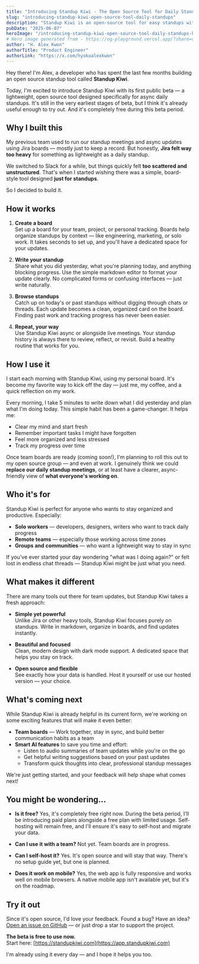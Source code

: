 ```yaml
---
title: "Introducing Standup Kiwi - The Open Source Tool for Daily Standups"
slug: "introducing-standup-kiwi-open-source-tool-daily-standups"
description: "Standup Kiwi is an open-source tool for easy standups with a user-friendly design. Perfect for remote teams and individuals, it helps boost productivity and has plans for more features."
pubDate: "2025-06-07"
heroImage: "/introducing-standup-kiwi-open-source-tool-daily-standups-hero-image.png"
# Hero image generated from - https://og-playground.vercel.app/?share=vVJdT8IwFP0rTYlBkxFREcmCJH6HmPiCiS-8lPVuXOzaZbsT5rL_bsuoCD_APiy35zTnnHt3ax4ZCTzkY4lfc81YQZWC27p2NWMSi0yJKmTdWMGmG7ToEjBZkgUv-v0TD65R0vIIEwoTPSVIC0tEoAlyT63KgjCuHowFtdM6pJ3dI-YQERrtWKPKVHt2IaLPJDelltNUJGB5hRpE3ktyIdEKnZJhZDKWu6AB69xEVwKkLQbxYAjXZ15IAVnTWSYi1EnIepfe3sZ6Fikq1_r0bzCCDd25to4iN437Tua6fcaYH6g7h0N1x_ZjcivRibfHq3vvj92Eh_3-ETPDb9vvYORR59vWkxkJLcuMveIax-fW_jfN_2d5M2uGmt0DiX2Uud7XPOAmcz-34GHNt8vDw5G14O128XDgLhIWZcLDWKgCAg6pWeF7lbmFpfX2ZnVclKd0AZKHlJfQBJzEwr542S1DwZsf
author: "H. Alex Kwon"
authorTitle: "Product Engineer"
authorLink: "https://x.com/hyokualexkwon"
---
```


Hey there! I'm Alex, a developer who has spent the last few months building an open source standup tool called **Standup Kiwi**.

Today, I'm excited to introduce Standup Kiwi with its first public beta — a lightweight, open source tool designed specifically for async daily standups. It's still in the very earliest stages of beta, but I think it's already useful enough to try out. And it's completely free during this beta period.

## Why I built this

My previous team used to run our standup meetings and async updates using Jira boards — mostly just to keep a record. But honestly, **Jira felt way too heavy** for something as lightweight as a daily standup.

We switched to Slack for a while, but things quickly felt **too scattered and unstructured**. That's when I started wishing there was a simple, board-style tool designed **just for standups**.

So I decided to build it.

## How it works

1. **Create a board**  
   Set up a board for your team, project, or personal tracking. Boards help organize standups by context — like engineering, marketing, or solo work. It takes seconds to set up, and you'll have a dedicated space for your updates.

2. **Write your standup**  
   Share what you did yesterday, what you're planning today, and anything blocking progress. Use the simple markdown editor to format your update clearly. No complicated forms or confusing interfaces — just write naturally.

3. **Browse standups**  
   Catch up on today's or past standups without digging through chats or threads. Each update becomes a clean, organized card on the board. Finding past work and tracking progress has never been easier.

4. **Repeat, your way**  
   Use Standup Kiwi async or alongside live meetings. Your standup history is always there to review, reflect, or revisit. Build a healthy routine that works for you.

## How I use it

I start each morning with Standup Kiwi, using my personal board. It's become my favorite way to kick off the day — just me, my coffee, and a quick reflection on my work.

Every morning, I take 5 minutes to write down what I did yesterday and plan what I'm doing today. This simple habit has been a game-changer. It helps me:

- Clear my mind and start fresh
- Remember important tasks I might have forgotten
- Feel more organized and less stressed
- Track my progress over time

Once team boards are ready (coming soon!), I'm planning to roll this out to my open source group — and even at work. I genuinely think we could **replace our daily standup meetings**, or at least have a clearer, async-friendly view of **what everyone's working on**.

## Who it's for

Standup Kiwi is perfect for anyone who wants to stay organized and productive. Especially:

- **Solo workers** — developers, designers, writers who want to track daily progress
- **Remote teams** — especially those working across time zones
- **Groups and communities** — who want a lightweight way to stay in sync

If you've ever started your day wondering "what was I doing again?" or felt lost in endless chat threads — Standup Kiwi might be just what you need.

## What makes it different

There are many tools out there for team updates, but Standup Kiwi takes a fresh approach:

- **Simple yet powerful**  
  Unlike Jira or other heavy tools, Standup Kiwi focuses purely on standups. Write in markdown, organize in boards, and find updates instantly.

- **Beautiful and focused**  
  Clean, modern design with dark mode support. A dedicated space that helps you stay on track.

- **Open source and flexible**  
  See exactly how your data is handled. Host it yourself or use our hosted version — your choice.

## What's coming next

While Standup Kiwi is already helpful in its current form, we're working on some exciting features that will make it even better:

- **Team boards** — Work together, stay in sync, and build better communication habits as a team
- **Smart AI features** to save you time and effort:
  - Listen to audio summaries of team updates while you're on the go
  - Get helpful writing suggestions based on your past updates
  - Transform quick thoughts into clear, professional standup messages

We're just getting started, and your feedback will help shape what comes next!

## You might be wondering…

- **Is it free?**
  Yes, it's completely free right now. During the beta period, I'll be introducing paid plans alongside a free plan with limited usage. Self-hosting will remain free, and I'll ensure it's easy to self-host and migrate your data.

- **Can I use it with a team?**
  Not yet. Team boards are in progress.

- **Can I self-host it?**
  Yes. It's open source and will stay that way. There's no setup guide yet, but one is planned.

- **Does it work on mobile?**
  Yes, the web app is fully responsive and works well on mobile browsers. A native mobile app isn't available yet, but it's on the roadmap.

## Try it out

Since it's open source, I'd love your feedback. Found a bug? Have an idea? [Open an issue on GitHub](https://github.com/kiwinight/standup-kiwi) — or just drop a star to support the project.

**The beta is free to use now.**  
Start here: [https://standupkiwi.com](https://app.standupkiwi.com)

I'm already using it every day — and I hope it helps you too.
